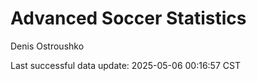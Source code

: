 # Advanced Soccer Statistics
Denis Ostroushko

<!-- gfm -->

Last successful data update: 2025-05-06 00:16:57 CST
